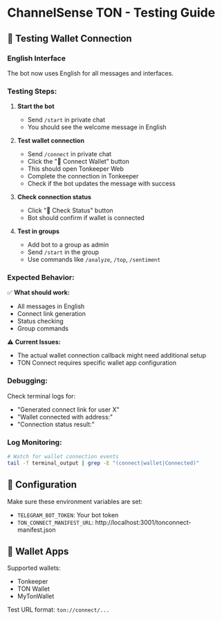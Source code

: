 # ChannelSense TON - Testing Guide

## 🧪 Testing Wallet Connection

### English Interface
The bot now uses English for all messages and interfaces.

### Testing Steps:

1. **Start the bot**
   - Send `/start` in private chat
   - You should see the welcome message in English

2. **Test wallet connection**
   - Send `/connect` in private chat
   - Click the "🔗 Connect Wallet" button
   - This should open Tonkeeper Web
   - Complete the connection in Tonkeeper
   - Check if the bot updates the message with success

3. **Check connection status**
   - Click "🔄 Check Status" button
   - Bot should confirm if wallet is connected

4. **Test in groups**
   - Add bot to a group as admin
   - Send `/start` in the group
   - Use commands like `/analyze`, `/top`, `/sentiment`

### Expected Behavior:

✅ **What should work:**
- All messages in English
- Connect link generation
- Status checking
- Group commands

⚠️ **Current Issues:**
- The actual wallet connection callback might need additional setup
- TON Connect requires specific wallet app configuration

### Debugging:

Check terminal logs for:
- "Generated connect link for user X"
- "Wallet connected with address:"
- "Connection status result:"

### Log Monitoring:

```bash
# Watch for wallet connection events
tail -f terminal_output | grep -E "(connect|wallet|Connected)"
```

## 🔧 Configuration

Make sure these environment variables are set:
- `TELEGRAM_BOT_TOKEN`: Your bot token
- `TON_CONNECT_MANIFEST_URL`: http://localhost:3001/tonconnect-manifest.json

## 📱 Wallet Apps

Supported wallets:
- Tonkeeper
- TON Wallet
- MyTonWallet

Test URL format: `ton://connect/...`
